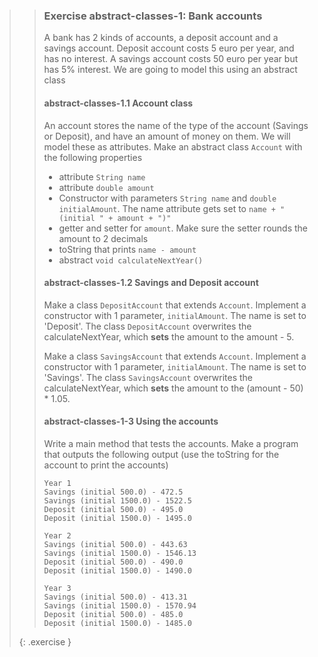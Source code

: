 >> ### Exercise abstract-classes-1: Bank accounts
>>
>> A bank has 2 kinds of accounts, a deposit account and a savings account. Deposit account costs 5 euro per year, and has no interest. A savings account costs 50 euro per year but has 5% interest.
>> We are going to model this using an abstract class
>>
>> #### abstract-classes-1.1 Account class
>>
>> An account stores the name of the type of the account (Savings or Deposit), and have an amount of money on them. We will model these as attributes. Make an abstract class `Account` with the following properties
>>
>> - attribute `String name`
>> - attribute `double amount`
>> - Constructor with parameters `String name` and `double initialAmount`. The name attribute gets set to `name + " (initial " + amount + ")"`
>> - getter and setter for `amount`. Make sure the setter rounds the amount to 2 decimals
>> - toString that prints `name - amount`
>> - abstract `void calculateNextYear()`
>> 
>> #### abstract-classes-1.2 Savings and Deposit account
>>
>> Make a class `DepositAccount` that extends `Account`. Implement a constructor with 1 parameter, `initialAmount`. The name is set to 'Deposit'. The class `DepositAccount` overwrites the calculateNextYear, which **sets** the amount to the amount - 5.
>>
>> Make a class `SavingsAccount` that extends `Account`. Implement a constructor with 1 parameter, `initialAmount`. The name is set to 'Savings'. The class `SavingsAccount` overwrites the calculateNextYear, which **sets** the amount to the (amount - 50) * 1.05.
>>
>> #### abstract-classes-1-3 Using the accounts
>>
>> Write a main method that tests the accounts. Make a program that outputs the following output (use the toString for the account to print the accounts)
>>
>> ```output
>> Year 1
>> Savings (initial 500.0) - 472.5
>> Savings (initial 1500.0) - 1522.5
>> Deposit (initial 500.0) - 495.0
>> Deposit (initial 1500.0) - 1495.0
>> 
>> Year 2
>> Savings (initial 500.0) - 443.63
>> Savings (initial 1500.0) - 1546.13
>> Deposit (initial 500.0) - 490.0
>> Deposit (initial 1500.0) - 1490.0
>> 
>> Year 3
>> Savings (initial 500.0) - 413.31
>> Savings (initial 1500.0) - 1570.94
>> Deposit (initial 500.0) - 485.0
>> Deposit (initial 1500.0) - 1485.0
>> ``` 
>>
>{: .exercise }